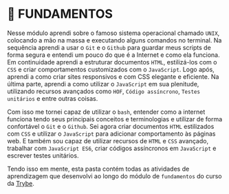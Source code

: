 # :open_file_folder: FUNDAMENTOS

Nesse módulo aprendi sobre o famoso sistema operacional chamado `UNIX`, colocando a mão na massa e executando alguns comandos no terminal. Na sequência aprendi a usar o `Git` e o `Github` para guardar meus scripts de forma segura e entendi um pouco do que é a Internet e como ela funciona. Em continuidade aprendi a estruturar documentos `HTML`, estilizá-los com o `CSS` e criar comportamentos customizados com o `JavaScript`. Logo após, aprendi a como criar sites responsivos e com CSS elegante e eficiente. Na última parte, aprendi a como utilizar o `JavaScript` em sua plenitude, utilizando recursos avançados como `HOF`, `Código assíncrono`, `Testes unitários` e entre outras coisas.

Com isso me tornei capaz de utilizar o `bash`, entender como a internet funciona tendo seus principais conceitos e terminologias e utilizar de forma confortável o `Git` e o `Github`. Sei agora criar documentos `HTML` estilizados com `CSS` e utilizar o `JavaScript` para adicionar comportamento às páginas web. E também sou capaz de utilizar recursos de `HTML` e `CSS` avançado, trabalhar com `JavaScript ES6`, criar códigos assíncronos em `JavaScript` e escrever testes unitários.

Tendo isso em mente, esta pasta contém todas as atividades de aprendizagem que desenvolvi ao longo do módulo de `fundamentos` do curso da [Trybe](https://www.betrybe.com/).
